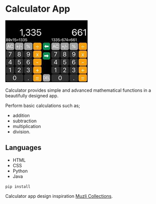 # Calculator App

 ![calculator](/calc.jpeg)

Calculator provides simple and advanced mathematical functions in a beautifully designed app.

Perform basic calculations such as;

 - addition
 - subtraction
 - multiplication
 - division.

 ## Languages

 - HTML
 - CSS
 - Python
 - Java

 `pip install`


 Calculator app design inspiration [Muzli Collections](https://search.muz.li/inspiration/calculator-design/).